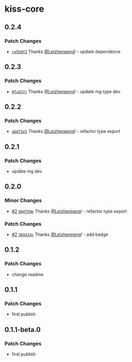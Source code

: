 # kiss-core

## 0.2.4

### Patch Changes

-   [`ce5b0f2`](https://github.com/Leizhenpeng/design-toolkit-cn/commit/ce5b0f215300ca08c3c66cdcf92ed79cd78c24a5) Thanks [@Leizhenpeng](https://github.com/Leizhenpeng)! - update dependence

## 0.2.3

### Patch Changes

-   [`0fad37c`](https://github.com/Leizhenpeng/design-toolkit-cn/commit/0fad37c49dfc76031126464b1d32a0cd62882eeb) Thanks [@Leizhenpeng](https://github.com/Leizhenpeng)! - update mg type dev

## 0.2.2

### Patch Changes

-   [`abd71e5`](https://github.com/Leizhenpeng/design-toolkit-cn/commit/abd71e5d39a2685d67f540ada5a86ebc25a6db4a) Thanks [@Leizhenpeng](https://github.com/Leizhenpeng)! - refactor type export

## 0.2.1

### Patch Changes

-   update mg dev

## 0.2.0

### Minor Changes

-   [#2](https://github.com/Leizhenpeng/design-toolkit-cn/pull/2) [`d44759e`](https://github.com/Leizhenpeng/design-toolkit-cn/commit/d44759e386cdda424e0154f9deb62dec557d5a21) Thanks [@Leizhenpeng](https://github.com/Leizhenpeng)! - refactor type export

### Patch Changes

-   [#2](https://github.com/Leizhenpeng/design-toolkit-cn/pull/2) [`304d14c`](https://github.com/Leizhenpeng/design-toolkit-cn/commit/304d14c8eb09fc94607b51e904624922b155571d) Thanks [@Leizhenpeng](https://github.com/Leizhenpeng)! - add badge

## 0.1.2

### Patch Changes

-   change readme

## 0.1.1

### Patch Changes

-   first publish

## 0.1.1-beta.0

### Patch Changes

-   first publish
